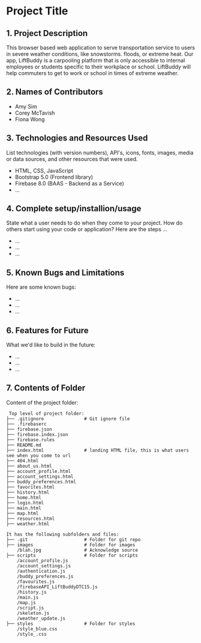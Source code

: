# Project Title

## 1. Project Description

This browser based web application to serve transportation service to users in severe weather conditions, like snowstorms. floods, or extreme heat. Our app, LiftBuddy is a carpooling platform that is only accessible to internal employees or students specific to their workplace or school. LiftBuddy will help commuters to get to work or school in times of extreme weather.

## 2. Names of Contributors

* Amy Sim
* Corey McTavish
* Fiona Wong

## 3. Technologies and Resources Used

List technologies (with version numbers), API's, icons, fonts, images, media or data sources, and other resources that were used.

- HTML, CSS, JavaScript
- Bootstrap 5.0 (Frontend library)
- Firebase 8.0 (BAAS - Backend as a Service)
- ...

## 4. Complete setup/installion/usage

State what a user needs to do when they come to your project. How do others start using your code or application?
Here are the steps ...

- ...
- ...
- ...

## 5. Known Bugs and Limitations

Here are some known bugs:

- ...
- ...
- ...

## 6. Features for Future

What we'd like to build in the future:

- ...
- ...
- ...

## 7. Contents of Folder

Content of the project folder:

```
 Top level of project folder:
├── .gitignore               # Git ignore file
├── .firebaserc                
├── firebase.json                
├── firebase.index.json                
├── firebase.rules                
├── README.md
├── index.html               # landing HTML file, this is what users see when you come to url
├── 404.html
├── about_us.html
├── account_profile.html
├── account_settings.html
├── buddy_preferences.html
├── favorites.html
├── history.html
├── home.html
├── login.html
├── main.html
├── map.html
├── resources.html
├── weather.html

It has the following subfolders and files:
├── .git                     # Folder for git repo
├── images                   # Folder for images
    /blah.jpg                # Acknowledge source
├── scripts                  # Folder for scripts
    /account_profile.js
    /account_settings.js
    /authentication.js
    /buddy_preferences.js
    /favourites.js
    /firebaseAPI_LiftBuddyDTC15.js
    /history.js
    /main.js
    /map.js
    /script.js
    /skeleton.js
    /weather_update.js
├── styles                   # Folder for styles
    /style_blue.css
    /style_.css



```
